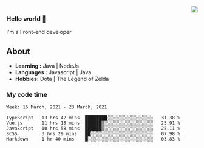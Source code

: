 <img align='right' src="https://github-readme-stats.vercel.app/api?username=jumodada&show_icons=true&theme=vue">

### Hello world 👋

I'm a Front-end developer 
    
## About
-  **Learning :** Java | NodeJs
-  **Languages :** Javascript | Java
-  **Hobbies:** Dota | The Legend of Zelda

### My code time

<!--START_SECTION:waka-->
```text
Week: 16 March, 2021 - 23 March, 2021

TypeScript   13 hrs 42 mins  ████████░░░░░░░░░░░░░░░░░   31.38 % 
Vue.js       11 hrs 18 mins  ██████▒░░░░░░░░░░░░░░░░░░   25.91 % 
JavaScript   10 hrs 58 mins  ██████▒░░░░░░░░░░░░░░░░░░   25.11 % 
SCSS         3 hrs 29 mins   ██░░░░░░░░░░░░░░░░░░░░░░░   07.98 % 
Markdown     1 hr 40 mins    █░░░░░░░░░░░░░░░░░░░░░░░░   03.83 % 
```
<!--END_SECTION:waka-->
